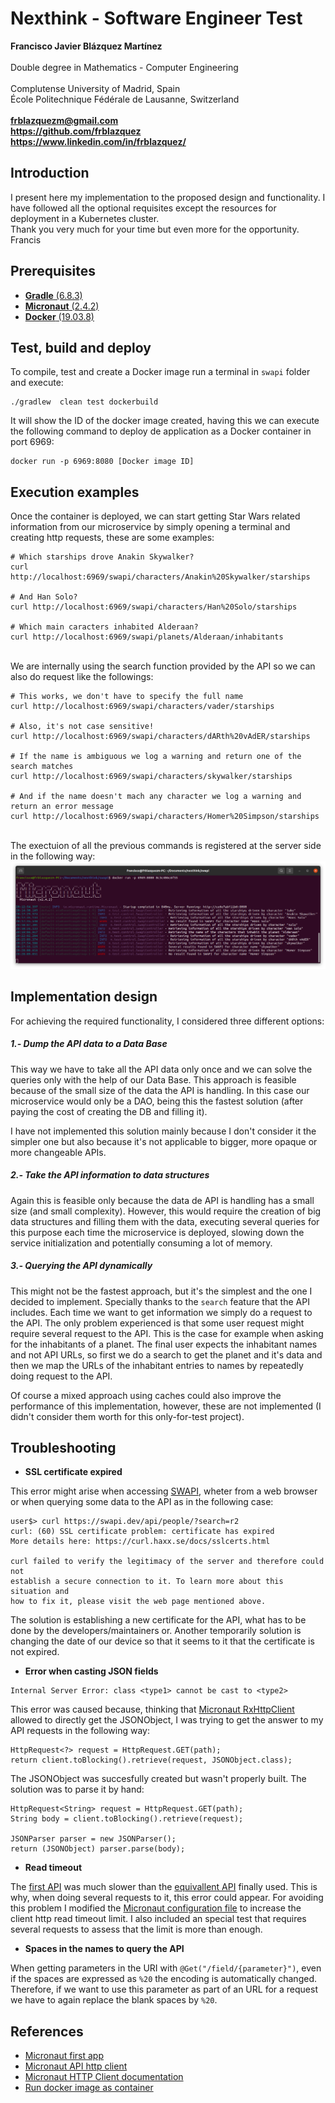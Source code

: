 # Nexthink - Software Engineer Test
	
**Francisco Javier Blázquez Martínez** \
\
Double degree in Mathematics - Computer Engineering \
\
Complutense University of Madrid, Spain \
École Politechnique Fédérale de Lausanne, Switzerland \
\
**frblazquezm@gmail.com**                      
**https://github.com/frblazquez**             
**https://www.linkedin.com/in/frblazquez/**   



## Introduction

I present here my implementation to the proposed design and functionality. I have followed all the optional requisites except the resources for deployment in a Kubernetes cluster.
\
Thank you very much for your time but even more for the opportunity. \
Francis



## Prerequisites

- [**Gradle** (6.8.3)](https://gradle.org/)        
- [**Micronaut** (2.4.2)](https://micronaut.io/)   
- [**Docker** (19.03.8)](https://www.docker.com/)   



## Test, build and deploy

To compile, test and create a Docker image run a terminal in ```swapi``` folder and execute:
```
./gradlew  clean test dockerbuild
```
It will show the ID of the docker image created, having this we can execute the following command to deploy de application as a Docker container in port 6969:
```
docker run -p 6969:8080 [Docker image ID]
```



## Execution examples

Once the container is deployed, we can start getting Star Wars related information from our microservice by simply opening a terminal and creating http requests, these are some examples:
```
# Which starships drove Anakin Skywalker?
curl http://localhost:6969/swapi/characters/Anakin%20Skywalker/starships

# And Han Solo?
curl http://localhost:6969/swapi/characters/Han%20Solo/starships

# Which main caracters inhabited Alderaan?
curl http://localhost:6969/swapi/planets/Alderaan/inhabitants
```
\
We are internally using the search function provided by the API so we can also do request like the followings:
```
# This works, we don't have to specify the full name
curl http://localhost:6969/swapi/characters/vader/starships

# Also, it's not case sensitive!
curl http://localhost:6969/swapi/characters/dARth%20vAdER/starships

# If the name is ambiguous we log a warning and return one of the search matches
curl http://localhost:6969/swapi/characters/skywalker/starships

# And if the name doesn't mach any character we log a warning and return an error message
curl http://localhost:6969/swapi/characters/Homer%20Simpson/starships
```
\
The exectuion of all the previous commands is registered at the server side in the following way:
![Image](/swapi/imgs/execution_log.png) 



## Implementation design

For achieving the required functionality, I considered three different options:

##### 1.- Dump the API data to a Data Base

This way we have to take all the API data only once and we can solve the queries only with the help of our Data Base. This approach is feasible because of the small size of the data the API is handling. In this case our microservice would only be a DAO, being this the fastest solution (after paying the cost of creating the DB and filling it).

I have not implemented this solution mainly because I don't consider it the simpler one but also because it's not applicable to bigger, more opaque or more changeable APIs. 

##### 2.- Take the API information to data structures

Again this is feasible only because the data de API is handling has a small size (and small complexity). However, this would require the creation of big data structures and filling them with the data, executing several queries for this purpose each time the microservice is deployed, slowing down the service initialization and potentially consuming a lot of memory. 

##### 3.- Querying the API dynamically

This might not be the fastest approach, but it's the simplest and the one I decided to implement. Specially thanks to the ```search``` feature that the API includes. Each time we want to get information we simply do a request to the API. The only problem experienced is that some user request might require several request to the API. This is the case for example when asking for the inhabitants of a planet. The final user expects the inhabitant names and not API URLs, so first we do a search to get the planet and it's data and then we map the URLs of the inhabitant entries to names by repeatedly doing request to the API.

Of course a mixed approach using caches could also improve the performance of this implementation, however, these are not implemented (I didn't consider them worth for this only-for-test project). 



## Troubleshooting

* **SSL certificate expired**

This error might arise when accessing [SWAPI](https://swapi.dev/), wheter from a web browser or when querying some data to the API as in the following case:

```
user$> curl https://swapi.dev/api/people/?search=r2
curl: (60) SSL certificate problem: certificate has expired
More details here: https://curl.haxx.se/docs/sslcerts.html

curl failed to verify the legitimacy of the server and therefore could not
establish a secure connection to it. To learn more about this situation and
how to fix it, please visit the web page mentioned above.
```

The solution is establishing a new certificate for the API, what has to be done by the developers/maintainers or. Another temporarily solution is changing the date of our device so that it seems to it that the certificate is not expired. 

* **Error when casting JSON fields**

```
Internal Server Error: class <type1> cannot be cast to <type2>
```

This error was caused because, thinking that [Micronaut RxHttpClient](https://docs.micronaut.io/latest/api/io/micronaut/http/client/RxHttpClient.html) allowed to directly get the JSONObject, I was trying to get the answer to my API requests in the following way:
```
HttpRequest<?> request = HttpRequest.GET(path);
return client.toBlocking().retrieve(request, JSONObject.class);
```

The JSONObject was succesfully created but wasn't properly built. The solution was to parse it by hand:
```
HttpRequest<String> request = HttpRequest.GET(path);
String body = client.toBlocking().retrieve(request);

JSONParser parser = new JSONParser();
return (JSONObject) parser.parse(body);
```

* **Read timeout**

The [first API](https://swapi.dev/) was much slower than the [equivallent API](https://swapi.py4e.com/) finally used. This is why, when doing several requests to it, this error could appear. For avoiding this problem I modified the [Micronaut configuration file](swapi/src/main/resources/application.yml) to increase the client http read timeout limit. I also included an special test that requires several requests to assess that the limit is more than enough.  

* **Spaces in the names to query the API**

When getting parameters in the URI with ```@Get("/field/{parameter}")```, even if the spaces are expressed as ```%20``` the encoding is automatically changed. Therefore, if we want to use this parameter as part of an URL for a request we have to again replace the blank spaces by ```%20```.



## References

- [Micronaut first app](https://guides.micronaut.io/creating-your-first-micronaut-app/guide/index.html)
- [Micronaut API http client](https://guides.micronaut.io/micronaut-client-http/guide/index.html)
- [Micronaut HTTP Client documentation](https://docs.micronaut.io/latest/guide/index.html#httpClient)
- [Run docker image as container](https://docs.docker.com/language/nodejs/run-containers/)



